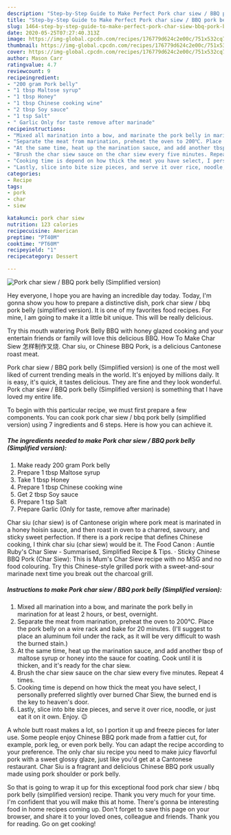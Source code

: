 ```yaml
---
description: "Step-by-Step Guide to Make Perfect Pork char siew / BBQ pork belly (Simplified version)"
title: "Step-by-Step Guide to Make Perfect Pork char siew / BBQ pork belly (Simplified version)"
slug: 1464-step-by-step-guide-to-make-perfect-pork-char-siew-bbq-pork-belly-simplified-version
date: 2020-05-25T07:27:40.313Z
image: https://img-global.cpcdn.com/recipes/176779d624c2e00c/751x532cq70/pork-char-siew-bbq-pork-belly-simplified-version-recipe-main-photo.jpg
thumbnail: https://img-global.cpcdn.com/recipes/176779d624c2e00c/751x532cq70/pork-char-siew-bbq-pork-belly-simplified-version-recipe-main-photo.jpg
cover: https://img-global.cpcdn.com/recipes/176779d624c2e00c/751x532cq70/pork-char-siew-bbq-pork-belly-simplified-version-recipe-main-photo.jpg
author: Mason Carr
ratingvalue: 4.7
reviewcount: 9
recipeingredient:
- "200 gram Pork belly"
- "1 tbsp Maltose syrup"
- "1 tbsp Honey"
- "1 tbsp Chinese cooking wine"
- "2 tbsp Soy sauce"
- "1 tsp Salt"
- " Garlic Only for taste remove after marinade"
recipeinstructions:
- "Mixed all marination into a bow, and marinate the pork belly in marination for at least 2 hours, or best, overnight."
- "Separate the meat from marination, preheat the oven to 200℃. Place the pork belly on a wire rack and bake for 20 minutes. (I&#39;ll suggest to place an aluminum foil under the rack, as it will be very difficult to wash the burned stain.)"
- "At the same time, heat up the marination sauce, and add another tbsp of maltose syrup or honey into the sauce for coating. Cook until it is thicken, and it&#39;s ready for the char siew."
- "Brush the char siew sauce on the char siew every five minutes. Repeat 4 times."
- "Cooking time is depend on how thick the meat you have select, I personally preferred slightly over burned Char Siew, the burned end is the key to heaven&#39;s door."
- "Lastly, slice into bite size pieces, and serve it over rice, noodle, or just eat it on it own. Enjoy. 😉"
categories:
- Recipe
tags:
- pork
- char
- siew

katakunci: pork char siew 
nutrition: 123 calories
recipecuisine: American
preptime: "PT40M"
cooktime: "PT60M"
recipeyield: "1"
recipecategory: Dessert

---
```



![Pork char siew / BBQ pork belly (Simplified version)](https://img-global.cpcdn.com/recipes/176779d624c2e00c/751x532cq70/pork-char-siew-bbq-pork-belly-simplified-version-recipe-main-photo.jpg)

Hey everyone, I hope you are having an incredible day today. Today, I'm gonna show you how to prepare a distinctive dish, pork char siew / bbq pork belly (simplified version). It is one of my favorites food recipes. For mine, I am going to make it a little bit unique. This will be really delicious.

Try this mouth watering Pork Belly BBQ with honey glazed cooking and your entertain friends or family will love this delicious BBQ. How To Make Char Siew 怎样制作叉烧. Char siu, or Chinese BBQ Pork, is a delicious Cantonese roast meat.

Pork char siew / BBQ pork belly (Simplified version) is one of the most well liked of current trending meals in the world. It's enjoyed by millions daily. It is easy, it's quick, it tastes delicious. They are fine and they look wonderful. Pork char siew / BBQ pork belly (Simplified version) is something that I have loved my entire life.


To begin with this particular recipe, we must first prepare a few components. You can cook pork char siew / bbq pork belly (simplified version) using 7 ingredients and 6 steps. Here is how you can achieve it.

<!--inarticleads1-->

##### The ingredients needed to make Pork char siew / BBQ pork belly (Simplified version):

1. Make ready 200 gram Pork belly
1. Prepare 1 tbsp Maltose syrup
1. Take 1 tbsp Honey
1. Prepare 1 tbsp Chinese cooking wine
1. Get 2 tbsp Soy sauce
1. Prepare 1 tsp Salt
1. Prepare  Garlic (Only for taste, remove after marinade)


Char siu (char siew) is of Cantonese origin where pork meat is marinated in a honey hoisin sauce, and then roast in oven to a charred, savoury, and sticky sweet perfection. If there is a pork recipe that defines Chinese cooking, I think char siu (char siew) would be it. The Food Canon : Auntie Ruby&#39;s Char Siew - Summarised, Simplified Recipe &amp; Tips. · Sticky Chinese BBQ Pork (Char Siew): This is Mum&#39;s Char Siew recipe with no MSG and no food colouring. Try this Chinese-style grilled pork with a sweet-and-sour marinade next time you break out the charcoal grill. 

<!--inarticleads2-->

##### Instructions to make Pork char siew / BBQ pork belly (Simplified version):

1. Mixed all marination into a bow, and marinate the pork belly in marination for at least 2 hours, or best, overnight.
1. Separate the meat from marination, preheat the oven to 200℃. Place the pork belly on a wire rack and bake for 20 minutes. (I&#39;ll suggest to place an aluminum foil under the rack, as it will be very difficult to wash the burned stain.)
1. At the same time, heat up the marination sauce, and add another tbsp of maltose syrup or honey into the sauce for coating. Cook until it is thicken, and it&#39;s ready for the char siew.
1. Brush the char siew sauce on the char siew every five minutes. Repeat 4 times.
1. Cooking time is depend on how thick the meat you have select, I personally preferred slightly over burned Char Siew, the burned end is the key to heaven&#39;s door.
1. Lastly, slice into bite size pieces, and serve it over rice, noodle, or just eat it on it own. Enjoy. 😉


A whole butt roast makes a lot, so I portion it up and freeze pieces for later use. Some people enjoy Chinese BBQ pork made from a fattier cut, for example, pork leg, or even pork belly. You can adapt the recipe according to your preference. The only char siu recipe you need to make juicy flavorful pork with a sweet glossy glaze, just like you&#39;d get at a Cantonese restaurant. Char Siu is a fragrant and delicious Chinese BBQ pork usually made using pork shoulder or pork belly. 

So that is going to wrap it up for this exceptional food pork char siew / bbq pork belly (simplified version) recipe. Thank you very much for your time. I'm confident that you will make this at home. There's gonna be interesting food in home recipes coming up. Don't forget to save this page on your browser, and share it to your loved ones, colleague and friends. Thank you for reading. Go on get cooking!
